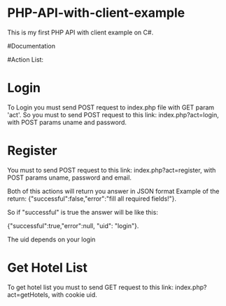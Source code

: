# PHP-API-with-client-example
This is my first PHP API with client example on C#.

#Documentation

#Action List:

# Login
To Login you must send POST request to index.php file with GET param 'act'.
So you must to send POST request to this link: index.php?act=login, with POST params uname and password.
# Register
You must to send POST request to this link: index.php?act=register, with POST params uname, password and email.

Both of this actions will return you answer in JSON format
Example of the return:
{"successful":false,"error":"fill all required fields!"}.

So if "successful" is true the answer will be like this:

{"successful":true,"error":null, "uid": "login"}.

The uid depends on your login


# Get Hotel List
To get hotel list you must to send GET request to this link: index.php?act=getHotels, with cookie uid.
